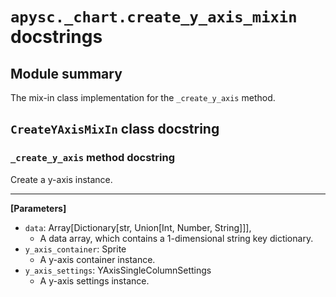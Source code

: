 # `apysc._chart.create_y_axis_mixin` docstrings

## Module summary

The mix-in class implementation for the `_create_y_axis` method.

## `CreateYAxisMixIn` class docstring

### `_create_y_axis` method docstring

Create a y-axis instance.<hr>

**[Parameters]**

- `data`: Array[Dictionary[str, Union[Int, Number, String]]],
  - A data array, which contains a 1-dimensional string key dictionary.
- `y_axis_container`: Sprite
  - A y-axis container instance.
- `y_axis_settings`: YAxisSingleColumnSettings
  - A y-axis settings instance.